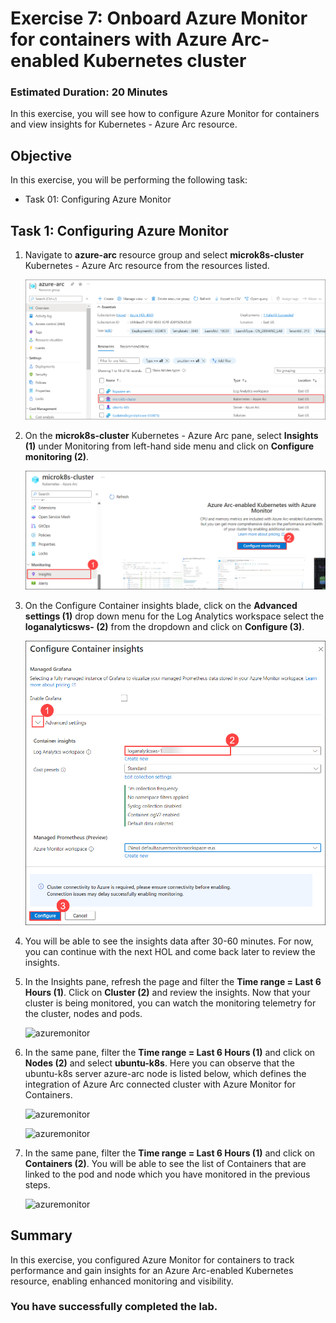 # Exercise 7: Onboard Azure Monitor for containers with Azure Arc-enabled Kubernetes cluster
### Estimated Duration: 20 Minutes
In this exercise, you will see how to configure Azure Monitor for containers and view insights for Kubernetes - Azure Arc resource.

## Objective

In this exercise, you will be performing the following task:

- Task 01: Configuring Azure Monitor

## Task 1: Configuring Azure Monitor

1. Navigate to **azure-arc** resource group and select **microk8s-cluster** Kubernetes - Azure Arc resource from the resources listed.

   ![](.././media/hol2-ex3-1.png "azuremonitor")

2. On the **microk8s-cluster** Kubernetes - Azure Arc pane, select **Insights (1)** under Monitoring from left-hand side menu and click on **Configure monitoring (2)**.

   ![](.././media/hyd30.png "azuremonitor")

3. On the Configure Container insights blade, click on the **Advanced settings (1)** drop down menu for the Log Analytics workspace select the **loganalyticsws- <inject key="DeploymentID/Suffix" /> (2)** from the dropdown and click on **Configure (3)**.

   ![](.././media/hybrid73.png "azuremonitor")

4. You will be able to see the insights data after 30-60 minutes. For now, you can continue with the next HOL and come back later to review the insights.

5. In the Insights pane, refresh the page and filter the **Time range = Last 6 Hours (1)**. Click on **Cluster (2)** and review the insights. Now that your cluster is being monitored, you can watch the monitoring telemetry for the cluster, nodes and pods.

   ![](.././media/hol2-ex3-4.png "azuremonitor")

6. In the same pane, filter the **Time range = Last 6 Hours (1)** and click on **Nodes (2)** and select **ubuntu-k8s**. Here you can observe that the ubuntu-k8s server azure-arc node is listed below, which defines the integration of Azure Arc connected cluster with Azure Monitor for Containers.

   ![](.././media/hol2-ex3-5.png "azuremonitor")

   ![](.././media/hol2-ex3-6.png "azuremonitor")

7. In the same pane, filter the **Time range = Last 6 Hours (1)** and click on **Containers (2)**. You will be able to see the list of Containers that are linked to the pod and node which you have monitored in the previous steps.

   ![](.././media/hol2-ex3-7.png "azuremonitor")

## Summary

In this exercise, you configured Azure Monitor for containers to track performance and gain insights for an Azure Arc-enabled Kubernetes resource, enabling enhanced monitoring and visibility.

### You have successfully completed the lab.
